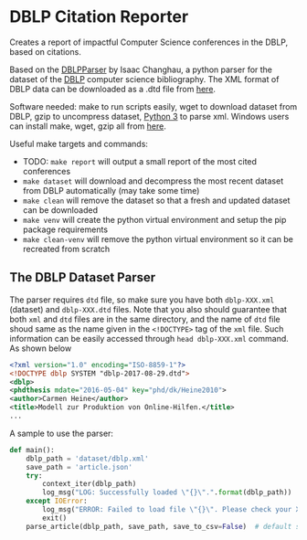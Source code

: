 # DBLP Citation Reporter

Creates a report of impactful Computer Science conferences in the DBLP, based on citations.  

Based on the [DBLPParser](https://github.com/IsaacChanghau/DBLPParser) by Isaac Changhau, a python parser for the dataset of the [DBLP](https://dblp.org/) computer science bibliography.  The XML format of DBLP data can be downloaded as a .dtd file from [here](http://dblp.org/xml/).  

Software needed: make to run scripts easily, wget to download dataset from DBLP, gzip to uncompress dataset, [Python 3](https://www.python.org/) to parse xml.  Windows users can install make, wget, gzip all from [here](http://gnuwin32.sourceforge.net/packages.html).  

Useful make targets and commands:
- TODO: `make report` will output a small report of the most cited conferences
- `make dataset` will download and decompress the most recent dataset from DBLP automatically (may take some time)
- `make clean` will remove the dataset so that a fresh and updated dataset can be downloaded
- `make venv` will create the python virtual environment and setup the pip package requirements
- `make clean-venv` will remove the python virtual environment so it can be recreated from scratch

## The DBLP Dataset Parser

The parser requires `dtd` file, so make sure you have both `dblp-XXX.xml` (dataset) and `dblp-XXX.dtd` files. Note that you also should guarantee that both `xml` and `dtd` files are in the same directory, and the name of `dtd` file shoud same as the name given in the `<!DOCTYPE>` tag of the `xml` file. Such information can be easily accessed through `head dblp-XXX.xml` command. As shown below
```xml
<?xml version="1.0" encoding="ISO-8859-1"?>
<!DOCTYPE dblp SYSTEM "dblp-2017-08-29.dtd">
<dblp>
<phdthesis mdate="2016-05-04" key="phd/dk/Heine2010">
<author>Carmen Heine</author>
<title>Modell zur Produktion von Online-Hilfen.</title>
...
```

A sample to use the parser:
```python
def main():
    dblp_path = 'dataset/dblp.xml'
    save_path = 'article.json'
    try:
        context_iter(dblp_path)
        log_msg("LOG: Successfully loaded \"{}\".".format(dblp_path))
    except IOError:
        log_msg("ERROR: Failed to load file \"{}\". Please check your XML and DTD files.".format(dblp_path))
        exit()
    parse_article(dblp_path, save_path, save_to_csv=False)  # default save as json format
```
